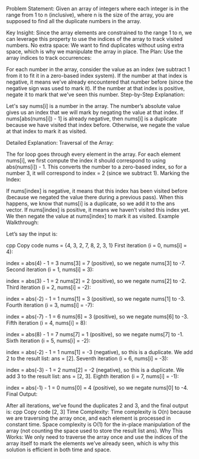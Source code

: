 Problem Statement:
Given an array of integers where each integer is in the range from 1 to n (inclusive), where n is the size of the array, you are supposed to find all the duplicate numbers in the array.

Key Insight:
Since the array elements are constrained to the range 1 to n, we can leverage this property to use the indices of the array to track visited numbers.
No extra space: We want to find duplicates without using extra space, which is why we manipulate the array in place.
The Plan:
Use the array indices to track occurrences:

For each number in the array, consider the value as an index (we subtract 1 from it to fit it in a zero-based index system).
If the number at that index is negative, it means we’ve already encountered that number before (since the negative sign was used to mark it).
If the number at that index is positive, negate it to mark that we've seen this number.
Step-by-Step Explanation:

Let's say nums[i] is a number in the array. The number’s absolute value gives us an index that we will mark by negating the value at that index.
If nums[abs(nums[i]) - 1] is already negative, then nums[i] is a duplicate because we have visited that index before.
Otherwise, we negate the value at that index to mark it as visited.








Detailed Explanation:
Traversal of the Array:

The for loop goes through every element in the array.
For each element nums[i], we first compute the index it should correspond to using abs(nums[i]) - 1. This converts the number to a zero-based index, so for a number 3, it will correspond to index = 2 (since we subtract 1).
Marking the Index:

If nums[index] is negative, it means that this index has been visited before (because we negated the value there during a previous pass).
When this happens, we know that nums[i] is a duplicate, so we add it to the ans vector.
If nums[index] is positive, it means we haven’t visited this index yet. We then negate the value at nums[index] to mark it as visited.
Example Walkthrough:

Let’s say the input is:

cpp
Copy code
nums = {4, 3, 2, 7, 8, 2, 3, 1}
First iteration (i = 0, nums[i] = 4):

index = abs(4) - 1 = 3
nums[3] = 7 (positive), so we negate nums[3] to -7.
Second iteration (i = 1, nums[i] = 3):

index = abs(3) - 1 = 2
nums[2] = 2 (positive), so we negate nums[2] to -2.
Third iteration (i = 2, nums[i] = -2):

index = abs(-2) - 1 = 1
nums[1] = 3 (positive), so we negate nums[1] to -3.
Fourth iteration (i = 3, nums[i] = -7):

index = abs(-7) - 1 = 6
nums[6] = 3 (positive), so we negate nums[6] to -3.
Fifth iteration (i = 4, nums[i] = 8):

index = abs(8) - 1 = 7
nums[7] = 1 (positive), so we negate nums[7] to -1.
Sixth iteration (i = 5, nums[i] = -2):

index = abs(-2) - 1 = 1
nums[1] = -3 (negative), so this is a duplicate. We add 2 to the result list: ans = [2].
Seventh iteration (i = 6, nums[i] = -3):

index = abs(-3) - 1 = 2
nums[2] = -2 (negative), so this is a duplicate. We add 3 to the result list: ans = [2, 3].
Eighth iteration (i = 7, nums[i] = -1):

index = abs(-1) - 1 = 0
nums[0] = 4 (positive), so we negate nums[0] to -4.
Final Output:

After all iterations, we’ve found the duplicates 2 and 3, and the final output is:
cpp
Copy code
[2, 3]
Time Complexity:
Time complexity is O(n) because we are traversing the array once, and each element is processed in constant time.
Space complexity is O(1) for the in-place manipulation of the array (not counting the space used to store the result list ans).
Why This Works:
We only need to traverse the array once and use the indices of the array itself to mark the elements we’ve already seen, which is why this solution is efficient in both time and space.


